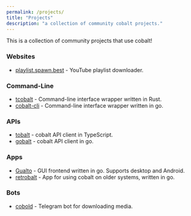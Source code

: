 ```yaml
---
permalink: /projects/
title: "Projects"
description: "a collection of community cobalt projects."
---
```

This is a collection of community projects that use cobalt!

### Websites
* [playlist.spawn.best](https://playlist.spawn.best) - YouTube playlist downloader.

### Command-Line
* [tcobalt](https://github.com/khyerdev/tcobalt) - Command-line interface wrapper written in Rust.
* [cobalt-cli](https://github.com/lostdusty/cobalt) - Command-line interface wrapper written in go.

### APIs
* [tobalt](https://github.com/tskau/tobalt) - cobalt API client in TypeScript.
* [gobalt](https://github.com/lostdusty/gobalt) - cobalt API client in go.

### Apps
* [Gualto](https://github.com/lostdusty/gualto) - GUI frontend written in go. Supports desktop and Android.
* [retrobalt](https://github.com/lostdusty/retrobalt) - App for using cobalt on older systems, written in go.

### Bots
* [cobold](https://github.com/tskau/cobold) - Telegram bot for downloading media.